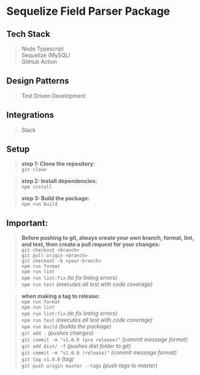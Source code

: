 # **Sequelize Field Parser Package**

## Tech Stack

> Node Typescript  
> Sequelize (MySQL)  
> GitHub Action

## Design Patterns

> Test Driven Development

## Integrations

> Slack

## Setup

> **step 1: Clone the repository:**  
> `git clone `

> **step 2: Install dependencies:**  
> `npm install`

> **step 3: Build the package:**  
> `npm run build`

## Important:

> **Before pushing to git, always create your own branch, format, lint, and test, then create a pull request for your changes:**  
> `git checkout <branch>`  
> `git pull origin <branch>`  
> `git checkout -b <your-branch>`  
> `npm run format`  
> `npm run lint`  
> `npm run lint:fix` _(to fix linting errors)_  
> `npm run test` _(executes all test with code coverage)_

> **when making a tag to release:**  
> `npm run format`  
> `npm run lint`  
> `npm run lint:fix` _(to fix linting errors)_  
> `npm run test` _(executes all test with code coverage)_  
> `npm run build` _(builds the package)_  
> `git add .` _(pushes changes)_  
> `git commit -m "v1.0.0 (pre release)"` _(commit message format)_  
> `git add dist/ -f` _(pushes dist folder to git)_  
> `git commit -m "v1.0.0 (release)"` _(commit message format)_  
> `git tag v1.0.0` _(tag)_  
> `git push origin master --tags` _(push tags to master)_
